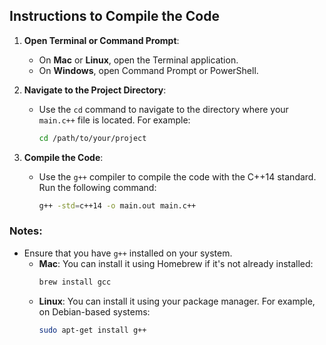 ## Instructions to Compile the Code

1. **Open Terminal or Command Prompt**:
   - On **Mac** or **Linux**, open the Terminal application.
   - On **Windows**, open Command Prompt or PowerShell.

2. **Navigate to the Project Directory**:
   - Use the `cd` command to navigate to the directory where your `main.c++` file is located. For example:
     ```sh
     cd /path/to/your/project
     ```

3. **Compile the Code**:
   - Use the `g++` compiler to compile the code with the C++14 standard. Run the following command:
     ```sh
     g++ -std=c++14 -o main.out main.c++
     ```

### Notes:
- Ensure that you have `g++` installed on your system.
  - **Mac**: You can install it using Homebrew if it's not already installed:
    ```sh
    brew install gcc
    ```
  - **Linux**: You can install it using your package manager. For example, on Debian-based systems:
    ```sh
    sudo apt-get install g++
    ```
